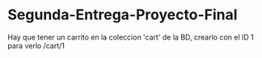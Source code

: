 # Segunda-Entrega-Proyecto-Final
Hay que tener un carrito en la coleccion 'cart' de la BD, crearlo con el ID 1
para verlo /cart/1
